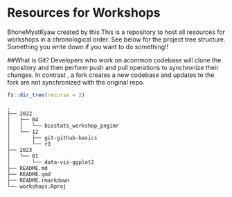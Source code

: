 Resources for Workshops
================
 BhoneMyatKyaw created by this 
This is a repository to host all resources for workshops in a
chronological order. See below for the project tree structure.
Something you write down if you want to do something!!

##What is Git?
Developers who work on acommon codebase will clone the repository and then perform push and pull 
operations to synchronize their changes. In contrast , a fork creates a new codebase and 
updates to the fork are not  synchronized with the original repo.

``` r
fs::dir_tree(recurse = 2)
```

    .
    ├── 2022
    │   ├── 04
    │   │   └── biostats_workshop_pngimr
    │   └── 12
    │       ├── git-github-basics
    │       └── r3
    ├── 2023
    │   └── 01
    │       └── data-viz-ggplot2
    ├── README.md
    ├── README.qmd
    ├── README.rmarkdown
    └── workshops.Rproj

